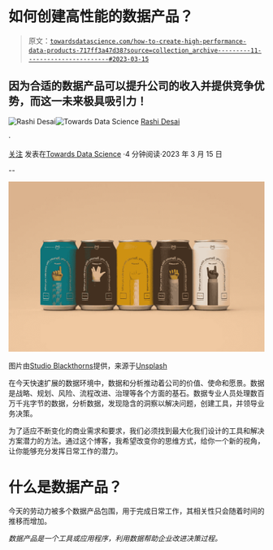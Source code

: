 # 如何创建高性能的数据产品？

> 原文：[`towardsdatascience.com/how-to-create-high-performance-data-products-717ff3a47d38?source=collection_archive---------11-----------------------#2023-03-15`](https://towardsdatascience.com/how-to-create-high-performance-data-products-717ff3a47d38?source=collection_archive---------11-----------------------#2023-03-15)

## 因为合适的数据产品可以提升公司的收入并提供竞争优势，而这一未来极具吸引力！

[](https://rashidesai2424.medium.com/?source=post_page-----717ff3a47d38--------------------------------)![Rashi Desai](https://rashidesai2424.medium.com/?source=post_page-----717ff3a47d38--------------------------------)[](https://towardsdatascience.com/?source=post_page-----717ff3a47d38--------------------------------)![Towards Data Science](https://towardsdatascience.com/?source=post_page-----717ff3a47d38--------------------------------) [Rashi Desai](https://rashidesai2424.medium.com/?source=post_page-----717ff3a47d38--------------------------------)

·

[关注](https://medium.com/m/signin?actionUrl=https%3A%2F%2Fmedium.com%2F_%2Fsubscribe%2Fuser%2F856a7c948cc2&operation=register&redirect=https%3A%2F%2Ftowardsdatascience.com%2Fhow-to-create-high-performance-data-products-717ff3a47d38&user=Rashi+Desai&userId=856a7c948cc2&source=post_page-856a7c948cc2----717ff3a47d38---------------------post_header-----------) 发表在[Towards Data Science](https://towardsdatascience.com/?source=post_page-----717ff3a47d38--------------------------------) ·4 分钟阅读·2023 年 3 月 15 日[](https://medium.com/m/signin?actionUrl=https%3A%2F%2Fmedium.com%2F_%2Fvote%2Ftowards-data-science%2F717ff3a47d38&operation=register&redirect=https%3A%2F%2Ftowardsdatascience.com%2Fhow-to-create-high-performance-data-products-717ff3a47d38&user=Rashi+Desai&userId=856a7c948cc2&source=-----717ff3a47d38---------------------clap_footer-----------)

--

[](https://medium.com/m/signin?actionUrl=https%3A%2F%2Fmedium.com%2F_%2Fbookmark%2Fp%2F717ff3a47d38&operation=register&redirect=https%3A%2F%2Ftowardsdatascience.com%2Fhow-to-create-high-performance-data-products-717ff3a47d38&source=-----717ff3a47d38---------------------bookmark_footer-----------)![](img/96d4bad1e9f57aa25e9f8bb8855d72d3.png)

图片由[Studio Blackthorns](https://unsplash.com/@studioblackthorns?utm_source=unsplash&utm_medium=referral&utm_content=creditCopyText)提供，来源于[Unsplash](https://unsplash.com/s/photos/packaging?orientation=landscape&utm_source=unsplash&utm_medium=referral&utm_content=creditCopyText)

在今天快速扩展的数据环境中，数据和分析推动着公司的价值、使命和愿景。数据是战略、规划、风险、流程改进、治理等各个方面的基石。数据专业人员处理数百万千兆字节的数据，分析数据，发现隐含的洞察以解决问题，创建工具，并领导业务决策。

为了适应不断变化的商业需求和要求，我们必须找到最大化我们设计的工具和解决方案潜力的方法。通过这个博客，我希望改变你的思维方式，给你一个新的视角，让你能够充分发挥日常工作的潜力。

# **什么是数据产品？**

今天的劳动力被多个数据产品包围，用于完成日常工作，其相关性只会随着时间的推移而增加。

*数据产品是一个工具或应用程序，利用数据帮助企业改进决策过程。*
